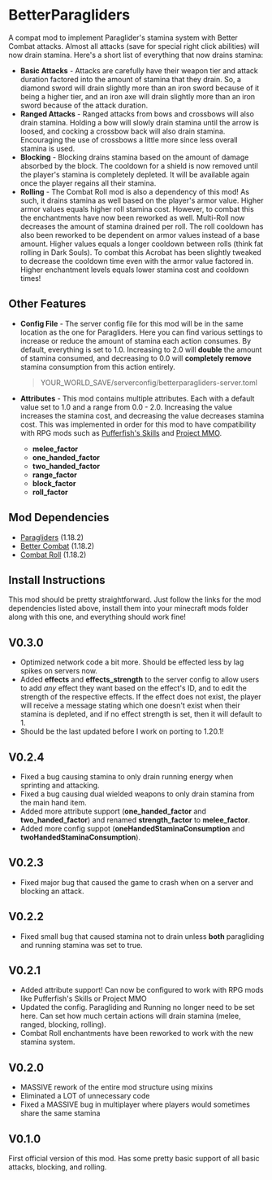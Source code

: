 # BetterParagliders
A compat mod to implement Paraglider's stamina system with Better Combat attacks. Almost all attacks (save for special
right click abilities) will now drain stamina. Here's a short list of everything that now drains stamina:
- **Basic Attacks** - Attacks are carefully have their weapon tier and attack duration factored into the amount of stamina
    that they drain. So, a diamond sword will drain slightly more than an iron sword because of it being a higher tier,
    and an iron axe will drain slightly more than an iron sword because of the attack duration.
- **Ranged Attacks** - Ranged attacks from bows and crossbows will also drain stamina. Holding a bow will slowly drain
    stamina until the arrow is loosed, and cocking a crossbow back will also drain stamina. Encouraging the use of 
    crossbows a little more since less overall stamina is used.
- **Blocking** - Blocking drains stamina based on the amount of damage absorbed by the block. The cooldown for a shield
    is now removed until the player's stamina is completely depleted. It will be available again once the player regains
    all their stamina.
- **Rolling** - The Combat Roll mod is also a dependency of this mod! As such, it drains stamina as well based on the
    player's armor value. Higher armor values equals higher roll stamina cost. However, to combat this the enchantments
    have now been reworked as well. Multi-Roll now decreases the amount of stamina drained per roll. The roll cooldown
    has also been reworked to be dependent on armor values instead of a base amount. Higher values equals a longer
    cooldown between rolls (think fat rolling in Dark Souls). To combat this Acrobat has been slightly tweaked to 
    decrease the cooldown time even with the armor value factored in. Higher enchantment levels equals lower stamina 
    cost and cooldown times!

## Other Features
- **Config File** - The server config file for this mod will be in the same location as the one for Paragliders.
  Here you can find various settings to increase or reduce the amount of stamina each action consumes. By default,
  everything is set to 1.0. Increasing to 2.0 will **double** the amount of stamina consumed, and decreasing to 0.0 will
  **completely remove** stamina consumption from this action entirely.
  > YOUR_WORLD_SAVE/serverconfig/betterparagliders-server.toml

- **Attributes** - This mod contains multiple attributes. Each with a default value set to 1.0 and a range 
  from 0.0 - 2.0. Increasing the value increases the stamina cost, and decreasing the value decreases stamina cost.
  This was implemented in order for this mod to have compatibility with RPG mods such as 
  [Pufferfish's Skills](https://www.curseforge.com/minecraft/mc-mods/puffish-skills) and
  [Project MMO](https://www.curseforge.com/minecraft/mc-mods/project-mmo).
  - **melee_factor**
  - **one_handed_factor**
  - **two_handed_factor**
  - **range_factor**
  - **block_factor**
  - **roll_factor**

## Mod Dependencies
- [Paragliders](https://www.curseforge.com/minecraft/mc-mods/paragliders/files/4478246) (1.18.2)
- [Better Combat](https://www.curseforge.com/minecraft/mc-mods/better-combat-by-daedelus/files/4428885) (1.18.2)
- [Combat Roll](https://www.curseforge.com/minecraft/mc-mods/combat-roll/files/4428900) (1.18.2)

## Install Instructions
This mod should be pretty straightforward. Just follow the links for the mod dependencies listed above, install them
into your minecraft mods folder along with this one, and everything should work fine!

## V0.3.0
- Optimized network code a bit more. Should be effected less by lag spikes on servers now.
- Added **effects** and **effects_strength** to the server config to allow users to add _any_ effect they want
    based on the effect's ID, and to edit the strength of the respective effects. If the effect does not exist,
    the player will receive a message stating which one doesn't exist when their stamina is depleted, and if no
    effect strength is set, then it will default to 1.
- Should be the last updated before I work on porting to 1.20.1!

## V0.2.4
- Fixed a bug causing stamina to only drain running energy when sprinting and attacking.
- Fixed a bug causing dual wielded weapons to only drain stamina from the main hand item.
- Added more attribute support (**one_handed_factor** and **two_handed_factor**) and renamed **strength_factor** to **melee_factor**.
- Added more config suppot (**oneHandedStaminaConsumption** and **twoHandedStaminaConsumption**).

## V0.2.3
- Fixed major bug that caused the game to crash when on a server and blocking an attack.

## V0.2.2
- Fixed small bug that caused stamina not to drain unless **both** paragliding and running stamina was set to true.

## V0.2.1
- Added attribute support! Can now be configured to work with RPG mods like Pufferfish's Skills or Project MMO
- Updated the config. Paragliding and Running no longer need to be set here. Can set how much certain actions will drain
    stamina (melee, ranged, blocking, rolling).
- Combat Roll enchantments have been reworked to work with the new stamina system.

## V0.2.0
- MASSIVE rework of the entire mod structure using mixins
- Eliminated a LOT of unnecessary code
- Fixed a MASSIVE bug in multiplayer where players would sometimes share the same stamina

## V0.1.0
First official version of this mod. Has some pretty basic support of all basic attacks, blocking, and rolling.
